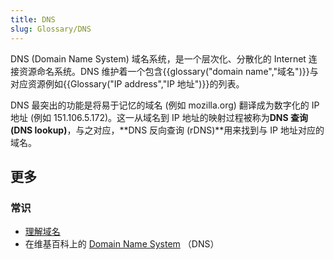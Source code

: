 ```yaml
---
title: DNS
slug: Glossary/DNS
---
```


DNS (Domain Name System) 域名系统，是一个层次化、分散化的 Internet 连接资源命名系统。DNS 维护着一个包含{{glossary("domain name","域名")}}与对应资源例如{{Glossary("IP address","IP 地址")}}的列表。

DNS 最突出的功能是将易于记忆的域名 (例如 mozilla.org) 翻译成为数字化的 IP 地址 (例如 151.106.5.172)。这一从域名到 IP 地址的映射过程被称为**DNS 查询 (DNS lookup)**，与之对应，**DNS 反向查询 (rDNS)**用来找到与 IP 地址对应的域名。

## 更多

### 常识

- [理解域名](/zh-CN/Learn/Understanding_domain_names)
- 在维基百科上的 [Domain Name System](https://zh.wikipedia.org/wiki/Domain_Name_System) （DNS）
